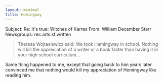 ```yaml
---
layout: minimal
title: Hemingway
---
```


Subject: Re: It's true: Witches of Karres 
From: William December Starr
Newsgroups: rec.arts.sf.written
>Theresa Wojtasiewicz said:
> We took Hemingway in school. Nothing will kill the appreciation
> of a writer or a book faster than having it in your high school
> curriculum...

Same thing happened to me, except that going back to him years later convinced me that nothing would kill my appreciation of Hemingway like reading him.
